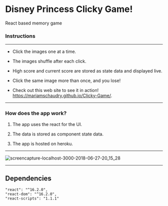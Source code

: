 # Disney Princess Clicky Game!

React based memory game

### Instructions

--------------------------------------

* Click the images one at a time.

* The images shuffle after each click.

* High score and current score are stored as state data and displayed live.

* Click the same image more than once, and you lose!

* Check out this web site to see it in action! https://mariamschaudry.github.io/Clicky-Game/.

-----------------------------------------

### How does the app work?

1. The app uses the react for the UI.

2. The data is stored as component state data.

3. The app is hosted on heroku.

-----------------------------------------

![screencapture-localhost-3000-2018-06-27-20_15_28](https://user-images.githubusercontent.com/32858340/42006302-02c558de-7a47-11e8-89d0-d74d6b92d271.jpg)

-----------------------------------------

## Dependencies
    
    "react": "^16.2.0",
    "react-dom": "^16.2.0",
    "react-scripts": "1.1.1"
